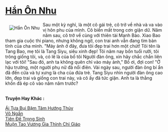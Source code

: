 <a href="https://truyentiki.com/han-on-nhu.31622/" title="Hắn Ôn Nhu"><h1>Hắn Ôn Nhu</h1></a><div style="display:table"><img align="right" style="float: left; padding: 10px;" src="https://truyentiki.com/a/img/str/src/31622.jpg" alt="Hắn Ôn Nhu">Sau một kỳ nghỉ, là một cô gái trẻ, cô trở về nhà và va vào vị hôn phu của mình. Cô biến mất trong cơn giận dữ. Năm năm sau, cô trở về cùng với thiên tài Mạnh Bảo. Xiao Bao tham gia cuộc thi piano, nhưng không ngờ, con trai anh vẫn đang tìm bàn tính của cha mình. "Máy ảnh ở đây, đưa tôi đẹp trai hơn một chút! Tôi tên là Tang Bao, mẹ tôi là Tang Siyu, siêu xinh đẹp! Tôi năm nay bốn tuổi rưỡi, tôi trông giống tôi, và, có lẽ là của bố tôi Người đàn ông, xin hãy chắc chắn liên lạc với tôi! "Sau đó, anh ta không quên chỉ vào máy ảnh," Bố ơi, đợi con! "Ở hậu trường, một người phụ nữ đã nổi điên. Vài ngày sau, người đàn ông bí ẩn đã đến cửa và tự xưng là cha của đứa trẻ. Tang Siyu nhìn người đàn ông cao lớn, đẹp trai và giống con trai này, và cô ấy đã tức giận. Anh ta là thằng khốn đã ép cô vào năm năm trước?</div><p><br><b>Truyện Hay Khác :</b></p><a href="https://truyentiki.com/ai-tua-bui-bam-tam-huong-thuy.31621/" alt="Ái Tựa Bụi Bậm Tâm Hướng Thủy">Ái Tựa Bụi Bậm Tâm Hướng Thủy</a><br/><a href="https://github.com/nownovels/topcv/tree/master/truyenhay/31978/README.md" alt="Vô Ngần">Vô Ngần</a><br/><a href="https://github.com/nownovels/topcv/tree/master/truyenhay/31951/README.md" alt="Tiên Đế Trọng Sinh">Tiên Đế Trọng Sinh</a><br/><a href="https://github.com/nownovels/top500/tree/master/truyenhay/33479/" alt="Muộn Tao Vương Gia Thỉnh Chỉ Giáo">Muộn Tao Vương Gia Thỉnh Chỉ Giáo</a><br/>